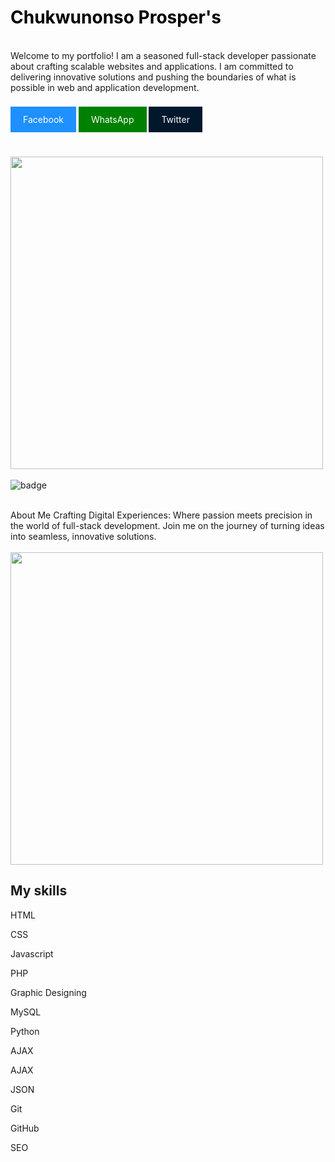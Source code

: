 

<h1 style='color:black;'>Chukwunonso Prosper's</h1>
<br>
Welcome to my portfolio! I am a seasoned full-stack developer passionate about crafting scalable websites and applications. I am committed to delivering innovative solutions and pushing the boundaries of what is possible in web and application development.
<br><br><br>
<a style="padding: 12px 20px; text-decoration: none; background-color: dodgerblue; color: white;" href="https://web.facebook.com/chukwunonsoprosper.wtf">Facebook</a>
<a style="padding: 12px 20px; text-decoration: none; background-color: green; color: white;" href="https://wa.link/zu56h0">WhatsApp</a>
<a style="padding: 12px 20px; text-decoration: none; background-color: rgb(1, 23, 44); color: white;" href="https://twitter.com/heyprosper">Twitter</a>
<br><br><br>
<br>

<img style="width: 500px; height: 500px;"  src="https://wakatime.com/share/@Chukwunonso_Prosper/7a18aa36-9d27-4fa5-8d53-46c3f13e988f.svg" alt="">
<br><br>
<img src="https://wakatime.com/badge/user/23b162b4-693c-4dd5-b625-148ff7d3fcaf.svg" alt="badge">
<br><br>

About Me
Crafting Digital Experiences: Where passion meets precision in the world of full-stack development. Join me on the journey of turning ideas into seamless, innovative solutions.
<br><br>
<img style="width: 500px; height: 500px;"  src="https://wakatime.com/share/@Chukwunonso_Prosper/4310e229-de87-419b-9cff-f68201a56ee4.svg" alt="">
<br>
<h2>My skills</h2>
<p>HTML</p>
<p>CSS</p>
<p>Javascript</p>
<p>PHP</p>
<p>Graphic Designing</p>
<p>MySQL</p>
<p>Python</p>
<p>AJAX</p>
<p>AJAX</p>
<p>JSON</p>
<p>Git</p>
<p>GitHub</p>
<p>SEO</p>
